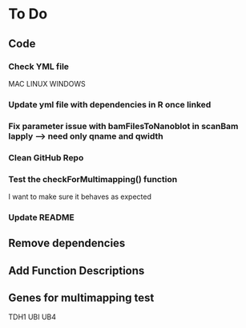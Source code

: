# To Do

## Code

### Check YML file
MAC
LINUX
WINDOWS

### Update yml file with dependencies in R once linked

### Fix parameter issue with bamFilesToNanoblot in scanBam lapply --> need only qname and qwidth

### Clean GitHub Repo

### Test the checkForMultimapping() function
I want to make sure it behaves as expected

### Update README 
## Remove dependencies
## Add Function Descriptions

## Genes for multimapping test
TDH1
UBI UB4
